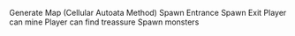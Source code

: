 Generate Map (Cellular Autoata Method)
Spawn Entrance
Spawn Exit
Player can mine
Player can find treassure
Spawn monsters